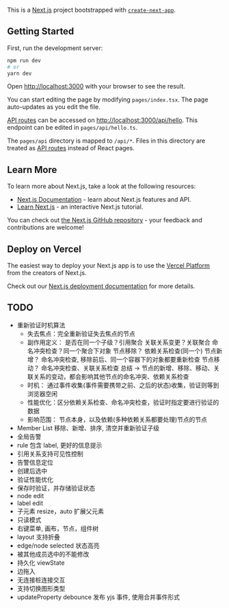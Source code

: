 This is a [Next.js](https://nextjs.org/) project bootstrapped with [`create-next-app`](https://github.com/vercel/next.js/tree/canary/packages/create-next-app).

## Getting Started

First, run the development server:

```bash
npm run dev
# or
yarn dev
```

Open [http://localhost:3000](http://localhost:3000) with your browser to see the result.

You can start editing the page by modifying `pages/index.tsx`. The page auto-updates as you edit the file.

[API routes](https://nextjs.org/docs/api-routes/introduction) can be accessed on [http://localhost:3000/api/hello](http://localhost:3000/api/hello). This endpoint can be edited in `pages/api/hello.ts`.

The `pages/api` directory is mapped to `/api/*`. Files in this directory are treated as [API routes](https://nextjs.org/docs/api-routes/introduction) instead of React pages.

## Learn More

To learn more about Next.js, take a look at the following resources:

- [Next.js Documentation](https://nextjs.org/docs) - learn about Next.js features and API.
- [Learn Next.js](https://nextjs.org/learn) - an interactive Next.js tutorial.

You can check out [the Next.js GitHub repository](https://github.com/vercel/next.js/) - your feedback and contributions are welcome!

## Deploy on Vercel

The easiest way to deploy your Next.js app is to use the [Vercel Platform](https://vercel.com/new?utm_medium=default-template&filter=next.js&utm_source=create-next-app&utm_campaign=create-next-app-readme) from the creators of Next.js.

Check out our [Next.js deployment documentation](https://nextjs.org/docs/deployment) for more details.

## TODO

- 重新验证时机算法
  - 失去焦点：完全重新验证失去焦点的节点
  - 副作用定义：
    是否在同一个子级？引用聚合
    关联关系变更？关联聚合
    命名冲突检查？同一个聚合下对象
    节点移除？ 依赖关系检查(同一个)
    节点新增？ 命名冲突检查, 移除前后、同一个容器下的对象都要重新检查
    节点移动？ 命名冲突检查、关联关系检查
    总结 -> 节点的新增、移除、移动、关联关系的变动，都会影响其他节点的命名冲突、依赖关系检查
  - 时机： 通过事件收集(事件需要携带之前、之后的状态)收集，验证则等到浏览器空闲
  - 性能优化：区分依赖关系检查、命名冲突检查，验证时指定要进行验证的数据
  - 影响范围： 节点本身，以及依赖(多种依赖关系都要处理)节点的节点
- Member List 移除、新增、排序, 清空并重新验证子级
- 全局告警
- rule 包含 label, 更好的信息提示
- 引用关系支持可见性控制
- 告警信息定位
- 创建后选中
- 验证性能优化
- 保存时验证，并存储验证状态
- node edit
- label edit
- 子元素 resize，auto 扩展父元素
- 只读模式
- 右键菜单, 画布，节点，组件树
- layout 支持折叠
- edge/node selected 状态高亮
- 被其他成员选中的不能修改
- 持久化 viewState
- 边拖入
- 无连接桩连接交互
- 支持切换图形类型
- updateProperty debounce 发布 yjs 事件, 使用合并事件形式
